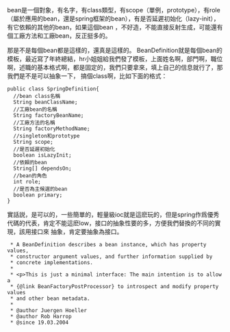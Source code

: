 bean是一個對象，有名字，有class類型，有scope（單例，prototype），有role（屬於應用的bean，還是spring框架的bean），有是否延遲初始化（lazy-init），有它依賴的其他的bean，如果這個bean
，不好造，不能直接反射生成，可能還有個工廠方法和工廠bean，反正挺多的。

那是不是每個bean都是這樣的，還真是這樣的。
BeanDefinition就是每個bean的模板，最近寫了年終總結，hr小姐姐給我們發了模板，上面姓名啊，部門啊，職位啊，述職的基本格式啊，都是固定的，我們只要拿來，填上自己的信息就行了，那我們是不是可以抽象一下，
搞個class啊，比如下面的格式：
```
public class SpringDefinition{
  //bean class名稱
  String beanClassName;
  //工廠bean的名稱
  String factoryBeanName;
  //工廠方法的名稱
  String factoryMethodName;
  //singleton和prototype
  String scope;
  //是否延遲初始化
  boolean isLazyInit;
  //依賴的bean
  String[] dependsOn;
  //bean的角色
  int role;
  //是否為主候選的bean
  boolean primary;
}
```
實話説，是可以的，一些簡單的，輕量級ioc就是這麽玩的，但是spring作爲優秀代碼的代表，肯定不能這麽low，接口的抽象性要的多，方便我們替換的不同的實現，該用接口來
抽象，肯定要抽象為接口。
```
 * A BeanDefinition describes a bean instance, which has property values,
 * constructor argument values, and further information supplied by
 * concrete implementations.
 *
 * <p>This is just a minimal interface: The main intention is to allow a
 * {@link BeanFactoryPostProcessor} to introspect and modify property values
 * and other bean metadata.
 *
 * @author Juergen Hoeller
 * @author Rob Harrop
 * @since 19.03.2004
 ```
